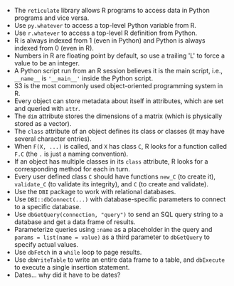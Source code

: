 - The `reticulate` library allows R programs to access data in Python programs and vice versa.
- Use `py.whatever` to access a top-level Python variable from R.
- Use `r.whatever` to access a top-level R definition from Python.
- R is always indexed from 1 (even in Python) and Python is always indexed from 0 (even in R).
- Numbers in R are floating point by default, so use a trailing 'L' to force a value to be an integer.
- A Python script run from an R session believes it is the main script, i.e., `__name__` is `'__main__'` inside the Python script.
- S3 is the most commonly used object-oriented programming system in R.
- Every object can store metadata about itself in attributes, which are set and queried with `attr`.
- The `dim` attribute stores the dimensions of a matrix (which is physically stored as a vector).
- The `class` attribute of an object defines its class or classes (it may have several character entries).
- When `F(X, ...)` is called, and `X` has class `C`, R looks for a function called `F.C` (the `.` is just a naming convention).
- If an object has multiple classes in its `class` attribute, R looks for a corresponding method for each in turn.
- Every user defined class `C` should have functions `new_C` (to create it), `validate_C` (to validate its integrity), and `C` (to create and validate).
- Use the `DBI` package to work with relational databases.
- Use `DBI::dbConnect(...)` with database-specific parameters to connect to a specific database.
- Use `dbGetQuery(connection, "query")` to send an SQL query string to a database and get a data frame of results.
- Parameterize queries using `:name` as a placeholder in the query and `params = list(name = value)` as a third parameter to `dbGetQuery` to specify actual values.
- Use `dbFetch` in a `while` loop to page results.
- Use `dbWriteTable` to write an entire data frame to a table, and `dbExecute` to execute a single insertion statement.
- Dates... why did it have to be dates?
